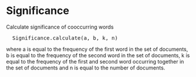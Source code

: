 
# Significance

Calculate significance of cooccurring words

<pre>
  Significance.calculate(a, b, k, n)
</pre>

where a is equal to the frequency of the first word in the set of documents,
b is equal to the frequency of the second word in the set of documents,
k is equal to the frequency of the first and second word occurring together in the set of documents
and n is equal to the number of documents.


